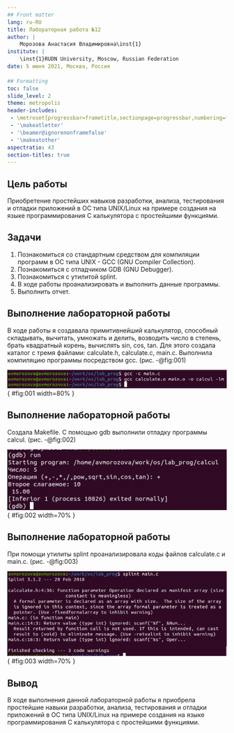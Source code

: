 ```yaml
---
## Front matter
lang: ru-RU
title: Лабораторная работа №12
author: |
	Морозова Анастасия Владимировна\inst{1}
institute: |
	\inst{1}RUDN University, Moscow, Russian Federation
date: 5 июня 2021, Москва, Россия

## Formatting
toc: false
slide_level: 2
theme: metropolis
header-includes: 
 - \metroset{progressbar=frametitle,sectionpage=progressbar,numbering=fraction}
 - '\makeatletter'
 - '\beamer@ignorenonframefalse'
 - '\makeatother'
aspectratio: 43
section-titles: true
---
```


## Цель работы

Приобретение простейших навыков разработки, анализа, тестирования и отладки приложений в ОС типа UNIX/Linux на примере создания на языке программирования С калькулятора с простейшими функциями.


## Задачи

1. Познакомиться со стандартным средством для компиляции программ в ОС типа UNIX - GCC (GNU Compiler Collection). 
2. Познакомиться с отладчиком GDB (GNU Debugger).
3. Познакомиться с утилитой splint.
4. В ходе работы проанализировать и выполнить данные программы.
5. Выполнить отчет.

## Выполнение лабораторной работы

В ходе работы я создавала примитивнейший калькулятор, способный складывать, вычитать, умножать и делить, возводить число в степень, брать квадратный корень, вычислять sin, cos, tan. Для этого создала каталог с тремя файлами: calculate.h, calculate.c, main.c. Выполнила компиляцию программы посредством gcc. (рис. -@fig:001) 

![Компиляция программы](image14/10.png){ #fig:001 width=80% }

## Выполнение лабораторной работы

Создала Makefile. С помощью gdb выполнили отладку программы calcul. (рис. -@fig:002)

![Запуск программы](image14/15.png){ #fig:002 width=70% }

## Выполнение лабораторной работы

При помощи утилиты splint проанализировала коды файлов calculate.c и main.c. (рис. -@fig:003)

![splint main.c](image14/25.png){ #fig:003 width=70% }

## Вывод

В ходе выполнения данной лабораторной работы я приобрела простейшие навыки  разработки, анализа, тестирования и отладки приложений в ОС типа UNIX/Linux на примере создания на языке программирования С калькулятора с простейшими функциями.
